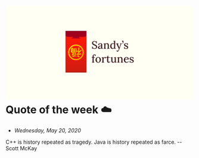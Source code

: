 ![preview](./preview.png)
Quote of the week ☁️
====================

-   *Wednesday, May 20, 2020*

C++ is history repeated as tragedy. Java is history repeated as farce.
-- Scott McKay
